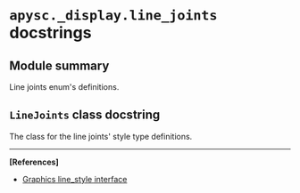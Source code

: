 # `apysc._display.line_joints` docstrings

## Module summary

Line joints enum's definitions.

## `LineJoints` class docstring

The class for the line joints' style type definitions.<hr>

**[References]**

- [Graphics line_style interface](https://simon-ritchie.github.io/apysc/en/graphics_line_style.html)